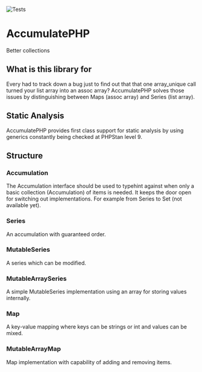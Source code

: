 ![Tests](https://github.com/N-Silbernagel/AccumulatePHP/actions/workflows/test.yml/badge.svg)

# AccumulatePHP
Better collections

## What is this library for
Every had to track down a bug just to find out that that one array_unique call turned your list array into an assoc array? AccumulatePHP solves those issues by distinguishing between Maps (assoc array) and Series (list array).  

## Static Analysis
AccumulatePHP provides first class support for static analysis by using generics constantly being checked at PHPStan level 9.

## Structure
### Accumulation
The Accumulation interface should be used to typehint against when only a basic collection (Accumulation) of items is needed. It keeps the door open for switching out implementations. For example from Series to Set (not available yet).

### Series
An accumulation with guaranteed order.

### MutableSeries
A series which can be modified.

### MutableArraySeries
A simple MutableSeries implementation using an array for storing values internally.

### Map
A key-value mapping where keys can be strings or int and values can be mixed.

### MutableArrayMap
Map implementation with capability of adding and removing items.
